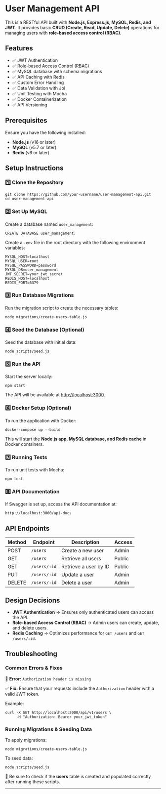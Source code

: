 # User Management API

This is a RESTful API built with **Node.js, Express.js, MySQL, Redis, and JWT**. It provides basic **CRUD (Create, Read, Update, Delete)** operations for managing users with **role-based access control (RBAC)**.

## Features
- ✅ JWT Authentication
- ✅ Role-based Access Control (RBAC)
- ✅ MySQL database with schema migrations
- ✅ API Caching with Redis
- ✅ Custom Error Handling
- ✅ Data Validation with Joi
- ✅ Unit Testing with Mocha
- ✅ Docker Containerization
- ✅ API Versioning

## Prerequisites

Ensure you have the following installed:

- **Node.js** (v16 or later)
- **MySQL** (v5.7 or later)
- **Redis** (v6 or later)

## Setup Instructions

### 1️⃣ Clone the Repository
```
git clone https://github.com/your-username/user-management-api.git
cd user-management-api
```

### 2️⃣ Set Up MySQL
Create a database named `user_management`:
```
CREATE DATABASE user_management;
```

Create a `.env` file in the root directory with the following environment variables:
```
MYSQL_HOST=localhost
MYSQL_USER=root
MYSQL_PASSWORD=password
MYSQL_DB=user_management
JWT_SECRET=your_jwt_secret
REDIS_HOST=localhost
REDIS_PORT=6379
```

### 3️⃣ Run Database Migrations
Run the migration script to create the necessary tables:
```
node migrations/create-users-table.js
```

### 4️⃣ Seed the Database (Optional)
Seed the database with initial data:
```
node scripts/seed.js
```

### 5️⃣ Run the API
Start the server locally:
```
npm start
```
The API will be available at [http://localhost:3000](http://localhost:3000).

### 6️⃣ Docker Setup (Optional)
To run the application with Docker:
```
docker-compose up --build
```
This will start the **Node.js app, MySQL database, and Redis cache** in Docker containers.

### 7️⃣ Running Tests
To run unit tests with Mocha:
```
npm test
```

### 8️⃣ API Documentation
If Swagger is set up, access the API documentation at:
```
http://localhost:3000/api-docs
```

## API Endpoints

| Method | Endpoint        | Description                   | Access  |
|--------|----------------|-------------------------------|---------|
| POST   | `/users`       | Create a new user            | Admin   |
| GET    | `/users`       | Retrieve all users           | Public  |
| GET    | `/users/:id`   | Retrieve a user by ID        | Public  |
| PUT    | `/users/:id`   | Update a user                | Admin   |
| DELETE | `/users/:id`   | Delete a user                | Admin   |

## Design Decisions

- **JWT Authentication** → Ensures only authenticated users can access the API.
- **Role-based Access Control (RBAC)** → Admin users can create, update, and delete users.
- **Redis Caching** → Optimizes performance for `GET /users` and `GET /users/:id`.

## Troubleshooting

### Common Errors & Fixes

🔴 **Error:** `Authorization header is missing`

✅ **Fix:** Ensure that your requests include the `Authorization` header with a valid JWT token.

Example:
```
curl -X GET http://localhost:3000/api/v1/users \  
     -H "Authorization: Bearer your_jwt_token"
```

### Running Migrations & Seeding Data

To apply migrations:
```
node migrations/create-users-table.js
```

To seed data:
```
node scripts/seed.js
```

📌 Be sure to check if the **users** table is created and populated correctly after running these scripts.

---
